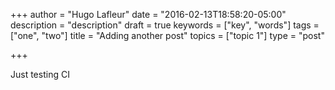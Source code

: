 +++
author = "Hugo Lafleur"
date = "2016-02-13T18:58:20-05:00"
description = "description"
draft = true
keywords = ["key", "words"]
tags = ["one", "two"]
title = "Adding another post"
topics = ["topic 1"]
type = "post"

+++

Just testing CI